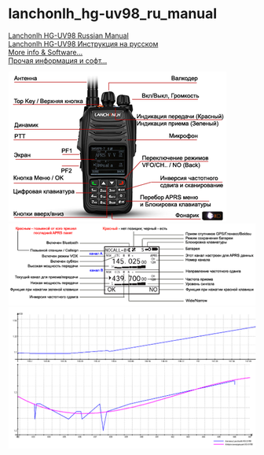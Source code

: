 # lanchonlh_hg-uv98_ru_manual

[Lanchonlh HG-UV98 Russian Manual](Menu_Rus_UB3APB.pdf)    
[Lanchonlh HG-UV98 Инструкция на русском](Menu_Rus_UB3APB.pdf)     
[More info & Software...](https://github.com/dkxce/HG-UV98)     
[Прочая информация и софт...](https://github.com/dkxce/HG-UV98)     

<img src="Manual - Keys.png"/>  
<img src="Manual - Display.png"/>   
<img src="Antenna.gif"/>
